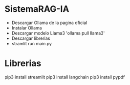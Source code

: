 # SistemaRAG-IA

- Descargar Ollama de la pagina oficial
- Instalar Ollama
- Descargar modelo Llama3 'ollama pull llama3'
- Descargar librerias
- stramlit run main.py

# Librerias

pip3 install streamlit
pip3 install langchain
pip3 install pypdf
